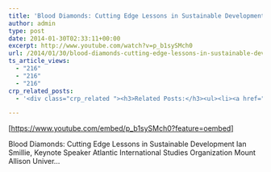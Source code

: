 ```yaml
---
title: 'Blood Diamonds: Cutting Edge Lessons in Sustainable Development- Ian Smillie (Part 2 of 2)'
author: admin
type: post
date: 2014-01-30T02:33:11+00:00
excerpt: http://www.youtube.com/watch?v=p_b1sySMch0
url: /2014/01/30/blood-diamonds-cutting-edge-lessons-in-sustainable-development-ian-smillie-part-2-of-2/
ts_article_views:
  - "216"
  - "216"
  - "216"
crp_related_posts:
  - '<div class="crp_related "><h3>Related Posts:</h3><ul><li><a href="https://scdhub.org/2017/07/04/i-am-kindness-mount-olivet-surprise-makeovers/"    ><img src="https://scdhub.org/wp-content/uploads/2017/07/i-am-kindness-mount-olivet-surpr-150x150.jpg" alt="I AM KINDNESS- Mount Olivet Surprise Makeovers" title="I AM KINDNESS- Mount Olivet Surprise Makeovers" width="150" height="150" class="crp_thumb crp_featured" /><span class="crp_title">I AM KINDNESS- Mount Olivet Surprise Makeovers</span></a></li><li><a href="https://scdhub.org/2017/12/25/wastewater-treatment-and-biosolids-management/"    ><img src="https://scdhub.org/wp-content/uploads/2017/12/wastewater-treatment-and-biosoli-150x150.jpg" alt="Wastewater treatment and Biosolids management" title="Wastewater treatment and Biosolids management" width="150" height="150" class="crp_thumb crp_featured" /><span class="crp_title">Wastewater treatment and Biosolids management</span></a></li><li><a href="https://scdhub.org/2017/07/05/truck-farm-ian-cheney-at-tedxmanhattan/"    ><img src="https://scdhub.org/wp-content/uploads/2017/07/truck-farm-ian-cheney-at-tedxmanhattan-150x150.jpg" alt="Truck Farm: Ian Cheney at TEDxManhattan" title="Truck Farm: Ian Cheney at TEDxManhattan" width="150" height="150" class="crp_thumb crp_featured" /><span class="crp_title">Truck Farm: Ian Cheney at TEDxManhattan</span></a></li><li><a href="https://scdhub.org/ships-log/"    ><img src="https://scdhub.org/wp-content/uploads/2017/04/announcing-sustainable-community-development-hub-150x150.jpg" alt="SCD Hub digital infrastructure" title="SCD Hub digital infrastructure" width="150" height="150" class="crp_thumb crp_featured" /><span class="crp_title">SCD Hub digital infrastructure</span></a></li><li><a href="https://scdhub.org/2017/12/20/life-ensat-cat-enhancement-of-soil-aquifer-treatment/"    ><img src="https://scdhub.org/wp-content/uploads/2017/12/life-ensat-cat-enhancement-of-soil-aquifer-treatment-150x150.jpg" alt="LIFE+ ENSAT (CAT) / Enhancement of Soil Aquifer Treatment" title="LIFE+ ENSAT (CAT) / Enhancement of Soil Aquifer Treatment" width="150" height="150" class="crp_thumb crp_featured" /><span class="crp_title">LIFE+ ENSAT (CAT) / Enhancement of Soil Aquifer Treatment</span></a></li><li><a href="https://scdhub.org/2017/10/01/diy-18650-cell-power-wall/"    ><img src="https://scdhub.org/wp-content/uploads/2017/10/Screen-Shot-2017-09-30-at-6.36.35-PM-150x150.png" alt="Home Brewed Power Walls" title="Home Brewed Power Walls" width="150" height="150" class="crp_thumb crp_featured" /><span class="crp_title">Home Brewed Power Walls</span></a></li></ul><div class="crp_clear"></div></div>'

---
```

[https://www.youtube.com/embed/p_b1sySMch0?feature=oembed] 

Blood Diamonds: Cutting Edge Lessons in Sustainable Development Ian Smillie, Keynote Speaker Atlantic International Studies Organization Mount Allison Univer&#8230;